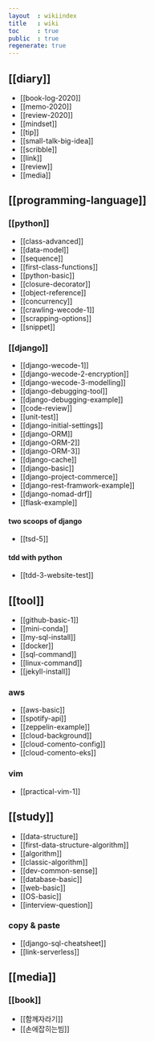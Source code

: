 ```yaml
---
layout  : wikiindex
title   : wiki
toc     : true
public  : true
regenerate: true
---
```


## [[diary]]

* [[book-log-2020]]
* [[memo-2020]]
* [[review-2020]]
* [[mindset]]
* [[tip]]
* [[small-talk-big-idea]]
* [[scribble]]
* [[link]]
* [[review]]
* [[media]]

## [[programming-language]]

### [[python]]

* [[class-advanced]]
* [[data-model]]
* [[sequence]]
* [[first-class-functions]]
* [[python-basic]]
* [[closure-decorator]]
* [[object-reference]]
* [[concurrency]]
* [[crawling-wecode-1]]
* [[scrapping-options]]
* [[snippet]]

### [[django]]

* [[django-wecode-1]]
* [[django-wecode-2-encryption]]
* [[django-wecode-3-modelling]] 
* [[django-debugging-tool]]
* [[django-debugging-example]]
* [[code-review]]
* [[unit-test]]
* [[django-initial-settings]]
* [[django-ORM]]
* [[django-ORM-2]]
* [[django-ORM-3]]
* [[django-cache]]
* [[django-basic]]
* [[django-project-commerce]]
* [[django-rest-framwork-example]]
* [[django-nomad-drf]]
* [[flask-example]]

#### two scoops of django

* [[tsd-5]]

#### tdd with python

* [[tdd-3-website-test]]

## [[tool]]

* [[github-basic-1]]
* [[mini-conda]]
* [[my-sql-install]]
* [[docker]]
* [[sql-command]]
* [[linux-command]]
* [[jekyll-install]]

### aws

* [[aws-basic]]
* [[spotify-api]]
* [[zeppelin-example]]
* [[cloud-background]]
* [[cloud-comento-config]]
* [[cloud-comento-eks]]

### vim

* [[practical-vim-1]]

## [[study]]

* [[data-structure]] 
* [[first-data-structure-algorithm]]
* [[algorithm]]
* [[classic-algorithm]] 
* [[dev-common-sense]]
* [[database-basic]]
* [[web-basic]]
* [[OS-basic]]
* [[interview-question]]

### copy & paste

* [[django-sql-cheatsheet]]
* [[link-serverless]] 

## [[media]]

### [[book]]

* [[함께자라기]]
* [[손에잡히는빔]]

